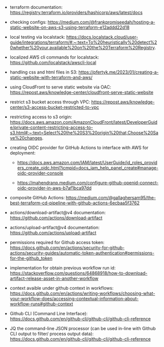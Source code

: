- terraform documentation: https://registry.terraform.io/providers/hashicorp/aws/latest/docs

- checking configs: https://medium.com/@frankpromiseedah/hosting-a-static-website-on-aws-s3-using-terraform-e12addd22d18

- local testing via localstack: https://docs.localstack.cloud/user-guide/integrations/terraform/#:~:text=To%20heuristically%20detect%20whether%20your,available%20on%20the%20Terraform%20Registry.

- localized AWS cli commands for localstack: https://github.com/localstack/awscli-local

- handling css and html files in S3: https://pfertyk.me/2023/01/creating-a-static-website-with-terraform-and-aws/

- using CloudFront to serve static website via OAC: https://repost.aws/knowledge-center/cloudfront-serve-static-website

- restrict s3 bucket access through VPC: https://repost.aws/knowledge-center/s3-access-bucket-restricted-to-vpc

- restricting access to s3 origin: https://docs.aws.amazon.com/AmazonCloudFront/latest/DeveloperGuide/private-content-restricting-access-to-s3.html#:~:text=Select%20the%20S3%20origin%20that,Choose%20Save%20changes.

- creating OIDC provider for GitHub Actions to interface with AWS for deployment: 
     - https://docs.aws.amazon.com/IAM/latest/UserGuide/id_roles_providers_create_oidc.html?icmpid=docs_iam_help_panel_create#manage-oidc-provider-console
     
     - https://mahendranp.medium.com/configure-github-openid-connect-oidc-provider-in-aws-b7af1bca97dd

- composite GitHub Actions: https://medium.com/@gallaghersam95/the-best-terraform-cd-pipeline-with-github-actions-6ecbaa5f3762

- actions/download-artifact@v4 documentation: https://github.com/actions/download-artifact

- actions/upload-artifact@v4 documentation: https://github.com/actions/upload-artifact

- permissions required for Github access token: https://docs.github.com/en/actions/security-for-github-actions/security-guides/automatic-token-authentication#permissions-for-the-github_token

- implementation for obtain previous workflow run id: https://stackoverflow.com/questions/64868918/how-to-download-artifact-release-asset-in-another-workflow

- context avaible under github context in workflows: https://docs.github.com/en/actions/writing-workflows/choosing-what-your-workflow-does/accessing-contextual-information-about-workflow-runs#github-context

- Github CLI (Command Line Interface): https://docs.github.com/en/github-cli/github-cli/github-cli-reference

- JQ the command-line JSON processor (can be used in-line with Github CLI output to filter/ process output data): https://docs.github.com/en/github-cli/github-cli/github-cli-reference
